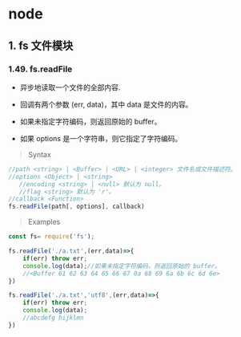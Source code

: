 # node

## 1. fs 文件模块

### 1.49. fs.readFile

- 异步地读取一个文件的全部内容.

- 回调有两个参数 (err, data)，其中 data 是文件的内容。
  
- 如果未指定字符编码，则返回原始的 buffer。
  
- 如果 options 是一个字符串，则它指定了字符编码。


> Syntax

```js
//path <string> | <Buffer> | <URL> | <integer> 文件名或文件描述符。
//options <Object> | <string>
   //encoding <string> | <null> 默认为 null。
   //flag <string> 默认为 'r'。
//callback <Function>
fs.readFile(path[, options], callback)
```

> Examples

```js
const fs= require('fs');

fs.readFile('./a.txt',(err,data)=>{
    if(err) throw err;
    console.log(data);//如果未指定字符编码，则返回原始的 buffer。
    //<Buffer 61 62 63 64 65 66 67 0a 68 69 6a 6b 6c 6d 6e>
})

fs.readFile('./a.txt','utf8',(err,data)=>{
    if(err) throw err;
    console.log(data);
    //abcdefg hijklmn
})
```